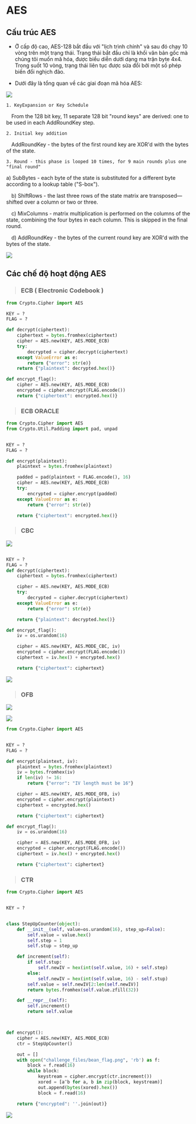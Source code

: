 # **AES**

## **Cấu trúc AES**

- Ở cấp độ cao, AES-128 bắt đầu với "lịch trình chính" và sau đó chạy 10 vòng trên một trạng thái. Trạng thái bắt đầu chỉ là khối văn bản gốc mà chúng tôi muốn mã hóa, được biểu diễn dưới dạng ma trận byte 4x4. Trong suốt 10 vòng, trạng thái liên tục được sửa đổi bởi một số phép biến đổi nghịch đảo.

- Dưới đây là tổng quan về các giai đoạn mã hóa AES:

![](./img_AES/1.png)

`1. KeyExpansion or Key Schedule`

 From the 128 bit key, 11 separate 128 bit "round keys" are derived: one to be used in each AddRoundKey step.

`2. Initial key addition`

 AddRoundKey - the bytes of the first round key are XOR'd with the bytes of the state.

`3. Round - this phase is looped 10 times, for 9 main rounds plus one "final round"`

  a) SubBytes - each byte of the state is substituted for a different byte according to a lookup table ("S-box").

 b) ShiftRows - the last three rows of the state matrix are transposed—shifted over a column or two or three.

 c) MixColumns - matrix multiplication is performed on the columns of the state, combining the four bytes in each column. This is skipped in the final round.

 d) AddRoundKey - the bytes of the current round key are XOR'd with the bytes of the state.

![](./img_AES/2.png)

## **Các chế độ hoạt động AES**

>### **ECB ( Electronic Codebook )**

```python
from Crypto.Cipher import AES

KEY = ?
FLAG = ?

def decrypt(ciphertext):
    ciphertext = bytes.fromhex(ciphertext)
    cipher = AES.new(KEY, AES.MODE_ECB)
    try:
        decrypted = cipher.decrypt(ciphertext)
    except ValueError as e:
        return {"error": str(e)}
    return {"plaintext": decrypted.hex()}

def encrypt_flag():
    cipher = AES.new(KEY, AES.MODE_ECB)
    encrypted = cipher.encrypt(FLAG.encode())
    return {"ciphertext": encrypted.hex()}
```

>### **ECB ORACLE**

```python
from Crypto.Cipher import AES
from Crypto.Util.Padding import pad, unpad


KEY = ?
FLAG = ?

def encrypt(plaintext):
    plaintext = bytes.fromhex(plaintext)

    padded = pad(plaintext + FLAG.encode(), 16)
    cipher = AES.new(KEY, AES.MODE_ECB)
    try:
        encrypted = cipher.encrypt(padded)
    except ValueError as e:
        return {"error": str(e)}

    return {"ciphertext": encrypted.hex()}
```

>### **CBC**

![](./img_AES/3.png)

```python

KEY = ?
FLAG = ?
def decrypt(ciphertext):
    ciphertext = bytes.fromhex(ciphertext)

    cipher = AES.new(KEY, AES.MODE_ECB)
    try:
        decrypted = cipher.decrypt(ciphertext)
    except ValueError as e:
        return {"error": str(e)}

    return {"plaintext": decrypted.hex()}

def encrypt_flag():
    iv = os.urandom(16)

    cipher = AES.new(KEY, AES.MODE_CBC, iv)
    encrypted = cipher.encrypt(FLAG.encode())
    ciphertext = iv.hex() + encrypted.hex()

    return {"ciphertext": ciphertext}

```

![](./img_AES/4.png)

>### **OFB**

![](./img_AES/5.png)

![](./img_AES/6.png)

```python
from Crypto.Cipher import AES


KEY = ?
FLAG = ?

def encrypt(plaintext, iv):
    plaintext = bytes.fromhex(plaintext)
    iv = bytes.fromhex(iv)
    if len(iv) != 16:
        return {"error": "IV length must be 16"}

    cipher = AES.new(KEY, AES.MODE_OFB, iv)
    encrypted = cipher.encrypt(plaintext)
    ciphertext = encrypted.hex()

    return {"ciphertext": ciphertext}

def encrypt_flag():
    iv = os.urandom(16)

    cipher = AES.new(KEY, AES.MODE_OFB, iv)
    encrypted = cipher.encrypt(FLAG.encode())
    ciphertext = iv.hex() + encrypted.hex()

    return {"ciphertext": ciphertext}

```

>### **CTR**

```python
from Crypto.Cipher import AES


KEY = ?


class StepUpCounter(object):
    def __init__(self, value=os.urandom(16), step_up=False):
        self.value = value.hex()
        self.step = 1
        self.stup = step_up

    def increment(self):
        if self.stup:
            self.newIV = hex(int(self.value, 16) + self.step)
        else:
            self.newIV = hex(int(self.value, 16) - self.stup)
        self.value = self.newIV[2:len(self.newIV)]
        return bytes.fromhex(self.value.zfill(32))

    def __repr__(self):
        self.increment()
        return self.value



def encrypt():
    cipher = AES.new(KEY, AES.MODE_ECB)
    ctr = StepUpCounter()

    out = []
    with open("challenge_files/bean_flag.png", 'rb') as f:
        block = f.read(16)
        while block:
            keystream = cipher.encrypt(ctr.increment())
            xored = [a^b for a, b in zip(block, keystream)]
            out.append(bytes(xored).hex())
            block = f.read(16)

    return {"encrypted": ''.join(out)}
```

![](./img_AES/7.png)
